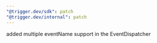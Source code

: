 ```yaml
---
"@trigger.dev/sdk": patch
"@trigger.dev/internal": patch
---
```


added multiple eventName support in the EventDispatcher
